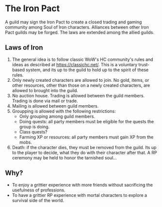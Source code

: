 # The Iron Pact
A guild may sign the Iron Pact to create a closed trading and gaming community among Soul of Iron characters. Alliances between other Iron Pact guilds may be forged. The laws are extended among the allied guilds.

## Laws of Iron
1. The general idea is to follow classic WoW's HC community's rules and ideas as described at https://classichc.net/. This is a voluntary trust-based  system, and its up to the guild to hold up to the spirit of these rules.
2. Only newly created characters are allowed to join. No gold, items, or other resources, other than those on a newly created characters, are allowed to brought into the guild.
3. No auction house. Trading is allowed between the guild members. Trading is done via mail or trade. 
4. Mailing is allowed between guild members.
5. Groupping is allowed with the following restrictions:
   - Only grouping among guild members.
   - Doing quests: all party members must be eligible for the quests the group is doing.
   - Class quests?
   - Farming XP or resources: all party members must gain XP from the mobs.
6. Death: if the character dies, they must be removed from the guild. Its up to the player to decide, what they do with their character after that. A RP ceremony may be held to honor the tarnished soul...

## Why?
- To enjoy a grittier experience with more friends without sacrificing the usefulness of professions.
- To have a grittier RP experience with mortal characters to explore a survival side of the world.
